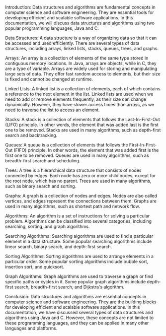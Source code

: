 Introduction:
Data structures and algorithms are fundamental concepts in computer science and software engineering. They are essential tools for developing efficient and scalable software applications. In this documentation, we will discuss data structures and algorithms using two popular programming languages, Java and C.

Data Structures:
A data structure is a way of organizing data so that it can be accessed and used efficiently. There are several types of data structures, including arrays, linked lists, stacks, queues, trees, and graphs.

Arrays:
An array is a collection of elements of the same type stored in contiguous memory locations. In Java, arrays are objects, while in C, they are a type of variable. Arrays are widely used for storing and manipulating large sets of data. They offer fast random access to elements, but their size is fixed and cannot be changed at runtime.

Linked Lists:
A linked list is a collection of elements, each of which contains a reference to the next element in the list. Linked lists are used when we need to add or remove elements frequently, as their size can change dynamically. However, they have slower access times than arrays, as we need to traverse the list to access an element.

Stacks:
A stack is a collection of elements that follows the Last-In-First-Out (LIFO) principle. In other words, the element that was added last is the first one to be removed. Stacks are used in many algorithms, such as depth-first search and backtracking.

Queues:
A queue is a collection of elements that follows the First-In-First-Out (FIFO) principle. In other words, the element that was added first is the first one to be removed. Queues are used in many algorithms, such as breadth-first search and scheduling.

Trees:
A tree is a hierarchical data structure that consists of nodes connected by edges. Each node has zero or more child nodes, except for the root node, which has no parent. Trees are used in many algorithms, such as binary search and sorting.

Graphs:
A graph is a collection of nodes and edges. Nodes are also called vertices, and edges represent the connections between them. Graphs are used in many algorithms, such as shortest path and network flow.

Algorithms:
An algorithm is a set of instructions for solving a particular problem. Algorithms can be classified into several categories, including searching, sorting, and graph algorithms.

Searching Algorithms:
Searching algorithms are used to find a particular element in a data structure. Some popular searching algorithms include linear search, binary search, and depth-first search.

Sorting Algorithms:
Sorting algorithms are used to arrange elements in a particular order. Some popular sorting algorithms include bubble sort, insertion sort, and quicksort.

Graph Algorithms:
Graph algorithms are used to traverse a graph or find specific paths or cycles in it. Some popular graph algorithms include depth-first search, breadth-first search, and Dijkstra's algorithm.

Conclusion:
Data structures and algorithms are essential concepts in computer science and software engineering. They are the building blocks for developing efficient and scalable software applications. In this documentation, we have discussed several types of data structures and algorithms using Java and C. However, these concepts are not limited to these programming languages, and they can be applied in many other languages and platforms.